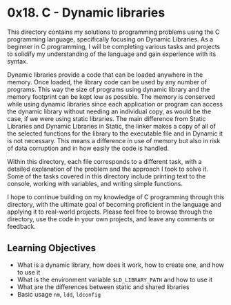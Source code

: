 # 0x18. C - Dynamic libraries

This directory contains my solutions to programming problems using the C programming language, specifically focusing on Dynamic Libraries. As a beginner in C programming, I will be completing various tasks and projects to solidify my understanding of the language and gain experience with its syntax.

Dynamic libraries provide a code that can be loaded anywhere in the memory. Once loaded, the library code can be used by any number of programs. This way the size of programs using dynamic library and the memory footprint can be kept low as possible. The memory is conserved while using dynamic libraries since each application or program can access the dynamic library without needing an individual copy, as would be the case, if we were using static libraries. The main difference from Static Libraries and Dynamic Libraries in Static, the linker makes a copy of all of the selected functions for the library to the executable file and in Dynamic it is not necessary. This means a difference in use of memory but also in risk of data corruption and in how easily the code is handled.

Within this directory, each file corresponds to a different task, with a detailed explanation of the problem and the approach I took to solve it. Some of the tasks covered in this directory include printing text to the console, working with variables, and writing simple functions.

I hope to continue building on my knowledge of C programming through this directory, with the ultimate goal of becoming proficient in the language and applying it to real-world projects. Please feel free to browse through the directory, use the code in your own projects, and leave any comments or feedback.

## Learning Objectives

- What is a dynamic library, how does it work, how to create one, and how to use it
- What is the environment variable `$LD_LIBRARY_PATH` and how to use it
- What are the differences between static and shared libraries
- Basic usage `nm`, `ldd`, `ldconfig`
